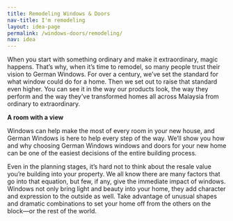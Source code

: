 ```yaml
---
title: Remodeling Windows & Doors
nav-title: I'm remodeling
layout: idea-page
permalink: /windows-doors/remodeling/
nav: idea
---
```


When you start with something ordinary and make it extraordinary, magic happens. That’s why, when it’s time to remodel, so many people trust their vision to German Windows. For over a century, we’ve set the standard for what window could do for a home. Then we set out to raise that standard even higher. You can see it in the way our products look, the way they perform and the way they’ve transformed homes all across Malaysia from ordinary to extraordinary.

**A room with a view**

Windows can help make the most of every room in your new house, and German Windows is here to help every step of the way. We’ll show you how and why choosing German Windows windows and doors for your new home can be one of the easiest decisions of the entire building process.

Even in the planning stages, it’s hard not to think about the resale value you’re building into your property. We all know there are many factors that go into that equation, but few, if any, give the immediate impact of windows. Windows not only bring light and beauty into your home, they add character and expression to the outside as well. Take advantage of unusual shapes and dramatic combinations to set your home off from the others on the block—or the rest of the world.
